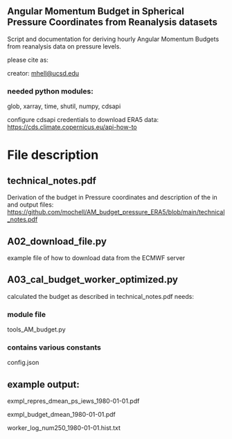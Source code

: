 ## Angular Momentum Budget in Spherical Pressure Coordinates from Reanalysis datasets
Script and documentation for deriving hourly Angular Momentum Budgets from reanalysis data on pressure levels.

please cite as:

creator: mhell@ucsd.edu

### needed python modules:
glob, xarray, time, shutil, numpy, cdsapi 

configure cdsapi credentials to download ERA5 data:
https://cds.climate.copernicus.eu/api-how-to 

# File description
## technical_notes.pdf
Derivation of the budget in Pressure coordinates and description of the in and output files:
https://github.com/mochell/AM_budget_pressure_ERA5/blob/main/technical_notes.pdf


## A02_download_file.py
example file of how to download data from the ECMWF server

## A03_cal_budget_worker_optimized.py
calculated the budget as described in technical_notes.pdf
needs:
### module file
tools_AM_budget.py
### contains various constants
config.json        

## example output:
exmpl_repres_dmean_ps_iews_1980-01-01.pdf

exmpl_budget_dmean_1980-01-01.pdf

worker_log_num250_1980-01-01.hist.txt
